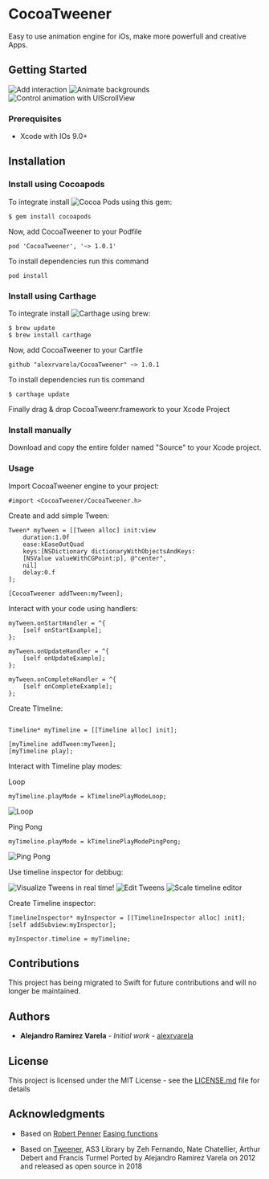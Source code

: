 # CocoaTweener

Easy to use animation engine for iOs, make more powerfull and creative Apps.

## Getting Started

![Add interaction](https://media.giphy.com/media/ZwEe1iL6OGfYivKWPW/giphy.gif) ![Animate backgrounds](https://media.giphy.com/media/ccVEctPrQ3JopWsyBH/giphy.gif)![Control animation with UIScrollView](https://media.giphy.com/media/1oDtjQUOSYucCEE6st/giphy.gif)

### Prerequisites

* Xcode with IOs 9.0+

## Installation

### Install using Cocoapods

To integrate install ![Cocoa Pods](http://cocoapods.org/) using this gem:
```
$ gem install cocoapods
```

Now, add CocoaTweener to your Podfile
```
pod 'CocoaTweener', '~> 1.0.1'
```

To install dependencies run this command
```
pod install
```


### Install using Carthage

To integrate install ![Carthage](https://github.com/Carthage/Carthage) using brew:
```
$ brew update
$ brew install carthage
```

Now, add CocoaTweener to your Cartfile
```
github "alexrvarela/CocoaTweener" ~> 1.0.1
```

To install dependencies run tis command
```
$ carthage update
```
Finally drag & drop CocoaTweenr.framework to your Xcode Project

### Install manually

Download and copy the entire folder named "Source"  to your Xcode project.

### Usage

Import CocoaTweener engine to your project:

```objc
#import <CocoaTweener/CocoaTweener.h>
```

Create and add simple Tween:

```objc
Tween* myTween = [[Tween alloc] init:view
    duration:1.0f
    ease:kEaseOutQuad
    keys:[NSDictionary dictionaryWithObjectsAndKeys:
    [NSValue valueWithCGPoint:p], @"center",
    nil]
    delay:0.f
];

[CocoaTweener addTween:myTween];
```

Interact with your code using handlers:

```objc
myTween.onStartHandler = ^{
    [self onStartExample];
};

myTween.onUpdateHandler = ^{
    [self onUpdateExample];
};

myTween.onCompleteHandler = ^{
    [self onCompleteExample];
};
```

Create TImeline:

```objc

Timeline* myTimeline = [[Timeline alloc] init];

[myTimeline addTween:myTween];
[myTimeline play];

```

Interact with Timeline play modes:

Loop
```objc
myTimeline.playMode = kTimelinePlayModeLoop;
```
![Loop](https://media.giphy.com/media/B1RCOCUIXywTNENBjy/giphy.gif)


Ping Pong
```objc
myTimeline.playMode = kTimelinePlayModePingPong;
```
![Ping Pong](https://media.giphy.com/media/1YbC1Xy83ivhAlq4Go/giphy.gif)


Use timeline inspector for debbug:

![Visualize Tweens in real time!](https://media.giphy.com/media/3j1iQSKi0BgsB0M8Ox/giphy.gif)
![Edit Tweens](https://media.giphy.com/media/3DsN9STG4a4JvIjN41/giphy.gif)
![Scale timeline editor](https://media.giphy.com/media/5h7sdGhWiH4bLDMHOL/giphy.gif)

Create Timeline inspector:

```objc
TimelineInspector* myInspector = [[TimelineInspector alloc] init];
[self addSubview:myInspector];

myInspector.timeline = myTimeline;
```

## Contributions
This project has being migrated to Swift for future contributions and will no longer be maintained.

## Authors
* **Alejandro Ramírez Varela** - *Initial work* - [alexrvarela](https://github.com/alexrvarela)


## License
This project is licensed under the MIT License - see the [LICENSE.md](LICENSE.md) file for details

## Acknowledgments

* Based on [Robert Penner](http://robertpenner.com)  [Easing functions](http://robertpenner.com/easing/)

* Based on [Tweener](https://github.com/zeh/tweener), AS3 Library by Zeh Fernando, Nate Chatellier, Arthur Debert and Francis Turmel
Ported by Alejandro Ramirez Varela on 2012 and released as open source in 2018
